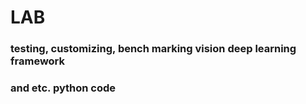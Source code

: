 
# **LAB**


### testing, customizing, bench marking vision deep learning framework
### and etc. python code
